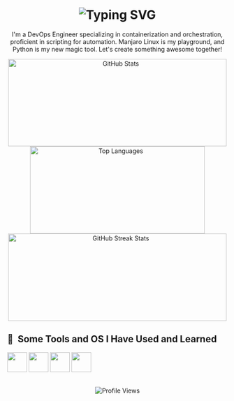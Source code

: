 <div align="center">
    <h1>
        <img src="https://readme-typing-svg.herokuapp.com?font=Jetbrains+mono&size=40&duration=3000&color=33FF33&center=true&vCenter=true&width=535&lines=Hey..+I'm+C0sm0cats;This+is..;..my+Github..;" alt="Typing SVG"/>
    </h1>
</div>

<div align="center">
    <p>I'm a DevOps Engineer specializing in containerization and orchestration, proficient in scripting for automation. Manjaro Linux is my playground, and Python is my new magic tool. Let's create something awesome together!</p>
</div>

<div align="center">
  <img src="https://github-readme-stats.vercel.app/api?username=C0sm0cats&show_icons=true&theme=vision-friendly-dark" alt="GitHub Stats" width="500" height="200">
  <img src="https://github-readme-stats.vercel.app/api/top-langs/?username=C0sm0cats&size_weight=0.15&count_weight=0.5&layout=compact&theme=vision-friendly-dark" alt="Top Languages" width="400" height="200">
  <img src="https://github-readme-streak-stats.herokuapp.com/?user=C0sm0cats&theme=vision-friendly-dark" alt="GitHub Streak Stats" width="500" height="200">
</div>

<h2> 🚀 &nbsp;Some Tools and OS I Have Used and Learned</h2>
<p align="left">
<img src="https://cdn.jsdelivr.net/gh/devicons/devicon@latest/icons/archlinux/archlinux-original.svg" width="45" height="45"/>
<img src="https://cdn.jsdelivr.net/gh/devicons/devicon@latest/icons/bash/bash-original.svg" width="45" height="45"/>
<img src="https://cdn.jsdelivr.net/gh/devicons/devicon@latest/icons/javascript/javascript-original.svg" width="45" height="45"/>
<img src="https://cdn.jsdelivr.net/gh/devicons/devicon@latest/icons/python/python-original-wordmark.svg" width="45" height="45"/>
</p>

<div align="center">
  <br><img src="https://komarev.com/ghpvc/?username=C0sm0cats&style=for-the-badge&color=blue" alt="Profile Views"/>
</div>
